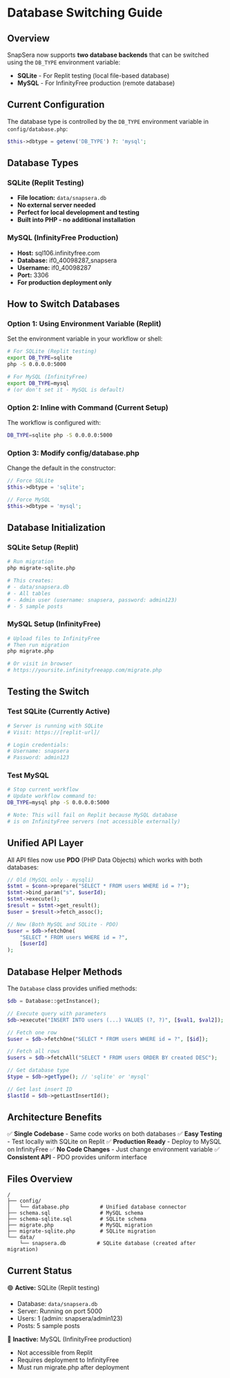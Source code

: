 # Database Switching Guide

## Overview

SnapSera now supports **two database backends** that can be switched using the `DB_TYPE` environment variable:

- **SQLite** - For Replit testing (local file-based database)
- **MySQL** - For InfinityFree production (remote database)

## Current Configuration

The database type is controlled by the `DB_TYPE` environment variable in `config/database.php`:

```php
$this->dbtype = getenv('DB_TYPE') ?: 'mysql';
```

## Database Types

### SQLite (Replit Testing)
- **File location:** `data/snapsera.db`
- **No external server needed**
- **Perfect for local development and testing**
- **Built into PHP - no additional installation**

### MySQL (InfinityFree Production)
- **Host:** sql106.infinityfree.com
- **Database:** if0_40098287_snapsera
- **Username:** if0_40098287
- **Port:** 3306
- **For production deployment only**

## How to Switch Databases

### Option 1: Using Environment Variable (Replit)

Set the environment variable in your workflow or shell:

```bash
# For SQLite (Replit testing)
export DB_TYPE=sqlite
php -S 0.0.0.0:5000

# For MySQL (InfinityFree)
export DB_TYPE=mysql
# (or don't set it - MySQL is default)
```

### Option 2: Inline with Command (Current Setup)

The workflow is configured with:
```bash
DB_TYPE=sqlite php -S 0.0.0.0:5000
```

### Option 3: Modify config/database.php

Change the default in the constructor:
```php
// Force SQLite
$this->dbtype = 'sqlite';

// Force MySQL
$this->dbtype = 'mysql';
```

## Database Initialization

### SQLite Setup (Replit)

```bash
# Run migration
php migrate-sqlite.php

# This creates:
# - data/snapsera.db
# - All tables
# - Admin user (username: snapsera, password: admin123)
# - 5 sample posts
```

### MySQL Setup (InfinityFree)

```bash
# Upload files to InfinityFree
# Then run migration
php migrate.php

# Or visit in browser
# https://yoursite.infinityfreeapp.com/migrate.php
```

## Testing the Switch

### Test SQLite (Currently Active)

```bash
# Server is running with SQLite
# Visit: https://[replit-url]/

# Login credentials:
# Username: snapsera
# Password: admin123
```

### Test MySQL

```bash
# Stop current workflow
# Update workflow command to:
DB_TYPE=mysql php -S 0.0.0.0:5000

# Note: This will fail on Replit because MySQL database
# is on InfinityFree servers (not accessible externally)
```

## Unified API Layer

All API files now use **PDO** (PHP Data Objects) which works with both databases:

```php
// Old (MySQL only - mysqli)
$stmt = $conn->prepare("SELECT * FROM users WHERE id = ?");
$stmt->bind_param("s", $userId);
$stmt->execute();
$result = $stmt->get_result();
$user = $result->fetch_assoc();

// New (Both MySQL and SQLite - PDO)
$user = $db->fetchOne(
    "SELECT * FROM users WHERE id = ?",
    [$userId]
);
```

## Database Helper Methods

The `Database` class provides unified methods:

```php
$db = Database::getInstance();

// Execute query with parameters
$db->execute("INSERT INTO users (...) VALUES (?, ?)", [$val1, $val2]);

// Fetch one row
$user = $db->fetchOne("SELECT * FROM users WHERE id = ?", [$id]);

// Fetch all rows
$users = $db->fetchAll("SELECT * FROM users ORDER BY created DESC");

// Get database type
$type = $db->getType(); // 'sqlite' or 'mysql'

// Get last insert ID
$lastId = $db->getLastInsertId();
```

## Architecture Benefits

✅ **Single Codebase** - Same code works on both databases
✅ **Easy Testing** - Test locally with SQLite on Replit
✅ **Production Ready** - Deploy to MySQL on InfinityFree
✅ **No Code Changes** - Just change environment variable
✅ **Consistent API** - PDO provides uniform interface

## Files Overview

```
/
├── config/
│   └── database.php          # Unified database connector
├── schema.sql                # MySQL schema
├── schema-sqlite.sql         # SQLite schema
├── migrate.php               # MySQL migration
├── migrate-sqlite.php        # SQLite migration
└── data/
    └── snapsera.db          # SQLite database (created after migration)
```

## Current Status

🟢 **Active:** SQLite (Replit testing)
- Database: `data/snapsera.db`
- Server: Running on port 5000
- Users: 1 (admin: snapsera/admin123)
- Posts: 5 sample posts

🔴 **Inactive:** MySQL (InfinityFree production)
- Not accessible from Replit
- Requires deployment to InfinityFree
- Must run migrate.php after deployment
